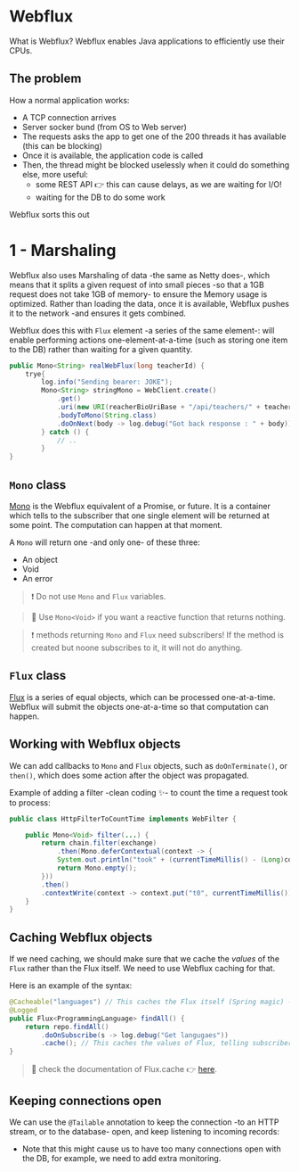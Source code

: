 # Webflux

What is Webflux? Webflux enables Java applications to efficiently use their CPUs.

## The problem

How a normal application works:
- A TCP connection arrives
- Server socker bund (from OS to Web server)
- The requests asks the app to get one of the 200 threads it has available (this can be blocking)
- Once it is available, the application code is called
- Then, the thread might be blocked uselessly when it could do something else, more useful:
  - some REST API :point_right: this can cause delays, as we are waiting for I/O!
  - waiting for the DB to do some work
  
Webflux sorts this out


# 1 - Marshaling

Webflux also uses Marshaling of data -the same as Netty does-, which means that it splits a given request of into small pieces -so that a 1GB request does not take 1GB of memory- to ensure the Memory usage is optimized. Rather than loading the data, once it is available, Webflux pushes it to the network -and ensures it gets combined.

Webflux does this with `Flux` element -a series of the same element-: will enable performing actions one-element-at-a-time (such as storing one item to the DB) rather than waiting for a given quantity.

```java
public Mono<String> realWebFlux(long teacherId) {
    trye{
        log.info("Sending bearer: JOKE");
        Mono<String> stringMono = WebClient.create()
            .get()
            .uri(new URI(reacherBioUriBase + "/api/teachers/" + teacherId + "/bio"))
            .bodyToMono(String.class)
            .doOnNext(body -> log.debug("Got back response : " + body));
        } catch () {
            // ..
        }
}
```

## `Mono` class


[Mono](https://projectreactor.io/docs/core/release/api/reactor/core/publisher/Mono.html) is the Webflux equivalent of a Promise, or future. It is a container which tells to the subscriber that one single element will be returned at some point. The computation can happen at that moment.

A `Mono` will return one -and only one- of these three:
- An object
- Void
- An error


> :exclamation: Do not use `Mono` and `Flux` variables.

> :thought_balloon: Use `Mono<Void>` if you want a reactive function that returns nothing. 

> :exclamation: methods returning `Mono` and `Flux` need subscribers! If the method is created but noone subscribes to it, it will not do anything.

## `Flux` class

[Flux](https://projectreactor.io/docs/core/release/api/reactor/core/publisher/Flux.html) is a series of equal objects, which can be processed one-at-a-time. Webflux will submit the objects one-at-a-time so that computation can happen.

## Working with Webflux objects

We can add callbacks to `Mono` and `Flux` objects, such as `doOnTerminate()`, or `then()`, which does some action after the object was propagated.

Example of adding a filter -clean coding :sparkles:- to count the time a request took to process:

```java
public class HttpFilterToCountTime implements WebFilter {

    public Mono<Void> filter(...) {
        return chain.filter(exchange)
            .then(Mono.deferContextual(context -> {
            System.out.println("took" + (currentTimeMillis() - (Long)context.get("t0")));
            return Mono.empty();
        }))
        .then()
        .contextWrite(context -> context.put("t0", currentTimeMillis()));
    }
}
```

## Caching Webflux objects

If we need caching, we should make sure that we cache the _values_ of the `Flux` rather than the Flux itself. We need to use Webflux caching for that.

Here is an example of the syntax:
```java
@Cacheable("languages") // This caches the Flux itself (Spring magic) - still useful to ensure we do not create many fluxes
@Logged
public Flux<ProgrammingLanguage> findAll() {
    return repo.findAll()
        .doOnSubscribe(s -> log.debug("Get langugaes"))
        .cache(); // This caches the values of Flux, telling subscribers the values are available already
}
```

> :thought_balloon: check the documentation of Flux.cache :point_right: [here](https://projectreactor.io/docs/core/release/api/reactor/core/publisher/Flux.html#cache--).


## Keeping connections open

We can use the `@Tailable` annotation to keep the connection -to an HTTP stream, or to the database- open, and keep listening to incoming records:
- Note that this might cause us to have too many connections open with the DB, for example, we need to add extra monitoring.
